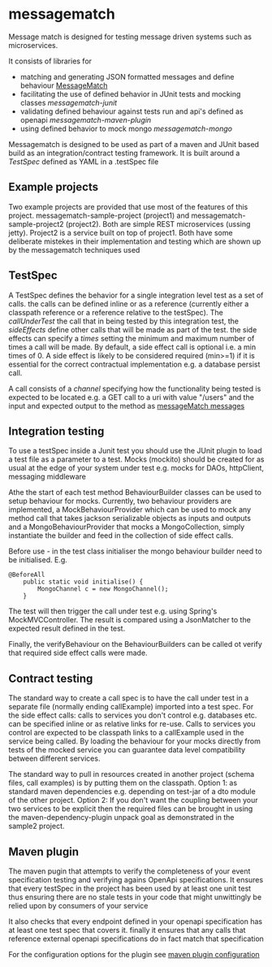# messagematch

Message match is designed for testing message driven systems such as microservices.

It consists of libraries for 
 - matching and generating JSON formatted messages and define behaviour [MessageMatch](messagematch/README.md)
 - facilitating the use of defined behavior in JUnit tests and mocking classes *messagematch-junit*
 - validating defined behaviour against tests run and api's defined as openapi *messagematch-maven-plugin*
 - using defined behavior to mock mongo *messagematch-mongo*

Messagematch is designed to be used as part of a maven and JUnit based build as an integration/contract testing framework. It is built around a *TestSpec* defined as YAML in a .testSpec file

## Example projects
Two example projects are provided that use most of the features of this project. messagematch-sample-project (project1) and messagematch-sample-project2 (project2). Both are simple REST microservices (ussing jetty). Project2 is a service built on top of project1. Both have some deliberate mistekes in their implementation and testing which are shown up by the messagematch techniques used

## TestSpec
A TestSpec defines the behavior for a single integration level test as a set of calls. the calls can be defined inline or as a reference (currently either a classpath reference or a reference relative to the testSpec).
The *callUnderTest* the call that in being tested by this integration test, the *sideEffects* define other calls that will be made as part of the test. the side effects can specify a *times* setting the minimum and maximum number of times a call will be made.
By default, a side effect call is optional i.e. a min times of 0. A side effect is likely to be considered required (min>=1) if it is essential for the correct contractual implementation e.g. a database persist call.


A call consists of a *channel* specifying how the functionality being tested is expected to be located e.g. a GET call to a uri with value "/users" and the input and expected output to the method as [messageMatch messages](messagematch/README.md)

## Integration testing
To use a testSpec inside a Junit test you should use the JUnit plugin to load a test file as a parameter to a test. Mocks (mockito) should be created for as usual at the edge of your system under test e.g. mocks for DAOs, httpClient, messaging middleware

Athe the start of each test method BehaviourBuilder classes can be used to setup behaviour for mocks. Currently, two behaviour providers are implemented, a MockBehaviourProvider which can be used to mock any method call that takes jackson serializable objects as inputs and outputs and a MongoBehaviourProvider that mocks a MongoCollection, simply instantiate the builder and feed in the collection of side effect calls.

Before use - in the test class initialiser the mongo behaviour builder need to be initialised. E.g.
```
@BeforeAll
    public static void initialise() {
        MongoChannel c = new MongoChannel();
    }
```

The test will then trigger the call under test e.g. using Spring's MockMVCController. The result is compared using a JsonMatcher to the expected result defined in the test.

Finally, the verifyBehaviour on the BehaviourBuilders can be called ot verify that required side effect calls were made.

## Contract testing
The standard way to create a call spec is to have the call under test in a separate file (normally ending callExample) imported into a test spec. For the side effect calls: calls to services you don't control e.g. databases etc. can be specified inline or as relative links for re-use. Calls to services you control are expected to be classpath links to a callExample used in the service being called. By loading the behaviour for your mocks directly from tests of the mocked service you can guarantee data level compatibility between different services.

The standard way to pull in resources created in another project (schema files, call examples) is by putting them on the classpath. Option 1: as standard maven dependencies e.g. depending on test-jar of a dto module of the other project. Option 2: If you don't want the coupling between your two services to be explicit then the required files can be brought in using the maven-dependency-plugin unpack goal as demonstrated in the sample2 project.

## Maven plugin

The maven pugin that attempts to verify the completeness of your event specification testing and verifying agains OpenApi specifications. It ensures that every testSpec in the project has been used by at least one unit test thus ensuring there are no stale tests in your code that might unwittingly be relied upon by consumers of your service

It also checks that every endpoint defined in your openapi specification has at least one test spec that covers it. finally it ensures that any calls that reference external openapi specifications do in fact match that specification

For the configuration options for the plugin see [maven plugin configuration](messagematch-maven-plugin/README.md)





